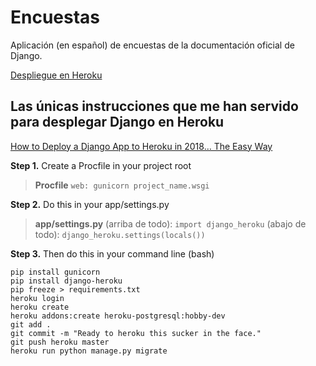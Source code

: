 # Encuestas

Aplicación (en español) de encuestas de la documentación oficial de Django.

[Despliegue en Heroku](https://un-sitio-de-encuestas.herokuapp.com)

## Las únicas instrucciones que me han servido para desplegar Django en Heroku

[How to Deploy a Django App to Heroku in 2018… The Easy Way](https://medium.com/@qazi/how-to-deploy-a-django-app-to-heroku-in-2018-the-easy-way-48a528d97f9c)

**Step 1.** Create a Procfile in your project root

> **Procfile**
> `web: gunicorn project_name.wsgi`


**Step 2.** Do this in your app/settings.py

> **app/settings.py**
> (arriba de todo):
> `import django_heroku` 
> (abajo de todo):
> `django_heroku.settings(locals())`


**Step 3.** Then do this in your command line (bash)

    pip install gunicorn
    pip install django-heroku
    pip freeze > requirements.txt
    heroku login
    heroku create
    heroku addons:create heroku-postgresql:hobby-dev
    git add .
    git commit -m "Ready to heroku this sucker in the face."
    git push heroku master
    heroku run python manage.py migrate
